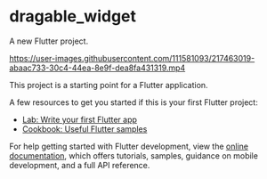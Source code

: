 # dragable_widget

A new Flutter project.



https://user-images.githubusercontent.com/111581093/217463019-abaac733-30c4-44ea-8e9f-dea8fa431319.mp4


This project is a starting point for a Flutter application.

A few resources to get you started if this is your first Flutter project:

- [Lab: Write your first Flutter app](https://docs.flutter.dev/get-started/codelab)
- [Cookbook: Useful Flutter samples](https://docs.flutter.dev/cookbook)

For help getting started with Flutter development, view the
[online documentation](https://docs.flutter.dev/), which offers tutorials,
samples, guidance on mobile development, and a full API reference.
